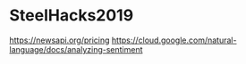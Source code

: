 # SteelHacks2019

https://newsapi.org/pricing
https://cloud.google.com/natural-language/docs/analyzing-sentiment

